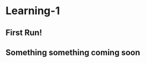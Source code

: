 # Learning-1
First Run!
-------------------------------
Something something coming soon
-------------------------------